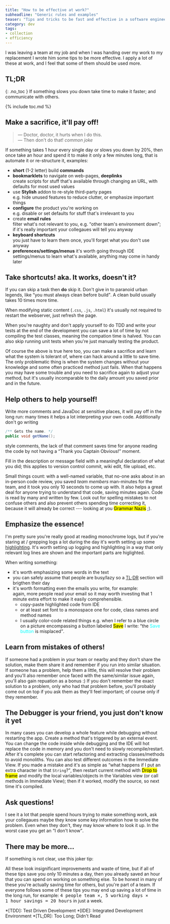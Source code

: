 ```yaml
---
title: "How to be effective at work?"
subheadline: "Generic rules and examples"
teaser: "Tips and tricks to be fast and effective in a software engineering job."
category: dev
tags:
- collection
- efficiency
---
```


I was leaving a team at my job and when I was handing over my work to my replacement I wrote him some tips to be more effective. I apply a lot of these at work, and I feel that some of them should be used more.

<!--more-->

## TL;DR
{: .no_toc }
If something slows you down take time to make it faster; and communicate with others.

{% include toc.md %}

## Make a sacrifice, it'll pay off!
> &mdash; Doctor, doctor, it hurts when I do this.  
  &mdash; Then don't do that!
  <cite>common joke</cite>

If something takes 1 hour every single day or slows you down by 20%, then once take an hour and spend it to make it only a few minutes long, that is automate it or re-structure it, examples:

 * **short** (1-2 letter) build **commands**
 * **bookmarklets** to navigate on web-pages, **deeplinks**  
   create scripts for stuff that's available through changing an URL, with defaults for most used values
 * use **Stylish** addon to re-style third-party pages  
   e.g. hide unused features to reduce clutter, or emphasize important things
 * **configure** the product you're working on  
   e.g. disable or set defaults for stuff that's irrelevant to you
 * create **email rules**  
   filter what's not relevant to you, e.g. <q>other team's environment down</q>;  
   if it's really important your collegaues will tell you anyway
 * **keyboard shortcuts**  
   you just have to learn them once, you'll forget what you don't use anyway
 * **preferences/settings/menus**
   it's worth going through IDE settings/menus to learn what's available, anything may come in handy later


## Take shortcuts! aka. It works, doesn't it?
If you can skip a task then **do** skip it. Don't give in to paranoid urban legends, like <q>you must always clean before build</q>. A clean build usually takes 10 times more time.

When modifying static content (`.css`, `.js`, `.html`) it's usually not required to restart the webserver, just refresh the page.

When you're naughty and don't apply yourself to do TDD and write your tests at the end of the development you can save a lot of time by not compiling the test classes, meaning the compation time is halved. You can also skip running unit tests when you're just manually testing the product.

Of course the above is true here too, you can make a sacrifice and learn what the system is tolerant of, where can hack around a little to save time. The only problematic thing is when the system changes without your knowledge and some often practiced method just fails. When that happens you may have some trouble and you need to sacrifice again to adjust your method, but it's usually incomparable to the daily amount you saved prior and in the future.


## Help others to help yourself!
Write more comments and JavaDoc at sensitive places, it will pay off in the long run: many times it helps a lot interpreting your own code.
Additionally don't go writing

```java
/** Gets the name. */
public void getName();
```

style comments, the lack of that comment saves time for anyone reading the code by not having a <q>Thank you Captain&nbsp;Obvious!</q> moment.

Fill in the description or message field with a meaningful declaration of what you did; this applies to version control commit, wiki edit, file upload, etc.

Small things count: with a well-named variable, that no-one asks about in an in-person code review, you saved <var>team members</var> man-minutes for the team, and it took you only 10&nbsp;seconds to come up with. It also helps a great deal for anyone trying to understand that code, saving minutes again. Code is read by many and written by few. Look out for spelling mistakes to not confuse others and also prevent others spending time correcting it, because it will already be correct --- looking at you <mark>Grammar&nbsp;Nazis</mark> ;).


## Emphasize the essence!
I'm pretty sure you're really good at reading monochrome logs, but if you're staring at / grepping logs a lot during the day it's worth setting up some [highlighting](https://consolehighlighter.codeplex.com/). It's worth setting up logging and highlighting in a way that only relevant log lines are shown and the important parts are higlighted.

When writing something:

 * it's worth emphasizing some words in the text
 * you can safely assume that people are busy/lazy so a [TL;DR](#tldr) section will brigthen their day
 * it's worth formatting even the emails you write, for example:  
   again, more people read your email so it may worth investing that 1 minute extra effort to make it easily comprehensible.
   * copy-paste highlighted code from IDE
   * or at least set font to a monospace one for code, class names and method names
   * I usually color-code related things
     e.g. when I refer to a blue circle on a picture encompassing a button labeled <mark>Save</mark> I write: <q>the <span style="color:cyan">Save button</span> is misplaced</q>.


## Learn from mistakes of others!
If someone had a problem in your team or nearby and they don't share the solution, make them share it and remember if you run into similar situation.
If someone has a problem, help them a little, this will resolve their problem and you'll also remember once faced with the same/similar issue again, you'll also gain repuation as a bonus :)
If you don't remember the exact solution to a problem, only who had that problem before, you'll probably come out on top if you ask them as they'll feel important; of course only if they remember.


## The Debugger is your friend, you just don't know it yet
In many cases you can develop a whole feature while debugging without restarting the app.
Create a method that's triggered by an external event. You can change the code inside while debugging and the IDE will hot replace the code in memory and you don't need to slowly recompile/restart. After it's complete you can start refactoring and extracting classes/methods to avoid monoliths.
You can also test different outcomes in the Immediate View.
If you made a mistake and it's as simple as <q>what happens if I put an extra character in that <code>String</code>?</q>, then restart current method with <mark>Drop to frame</mark> and modify the local variables/objects in the Variables view (or call methods in Immediate View); then if it worked, modify the source, so next time it's compiled.


## Ask questions!
I see it a lot that people spend hours trying to make something work, ask your collegaues maybe they know some key information how to solve the problem. Even when they don't, they may know where to look it up. In the worst case you get an <q>I don't know</q>.


## There may be more...
If something is not clear, use this joker tip:

All these look insignificant improvements and waste of time, but if all of these tips save you only 10 minutes a day, then you already saved an hour that you can spend on working on something else. To be honest in many of these you're actually saving time for others, but you're part of a team. If everyone follows some of these tips you may end up saving a lot of time in the long run, for example: <samp>4&nbsp;people&nbsp;team &times;, 5&nbsp;working&nbsp;days &times; 1&nbsp;hour savings = 20&nbsp;hours</samp> in just a week.

*[TDD]: Test Driven Development
*[IDE]: Integrated Development Environment
*[TL;DR]: Too Long; Didn't Read

